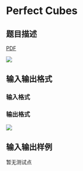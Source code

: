 # Perfect Cubes

## 题目描述

[problemUrl]: https://uva.onlinejudge.org/index.php?option=com_onlinejudge&Itemid=8&category=5&page=show_problem&problem=322

[PDF](https://uva.onlinejudge.org/external/3/p386.pdf)

![](https://cdn.luogu.com.cn/upload/vjudge_pic/UVA386/8a8124e9a43de41d711c65874ffc04512d03959e.png)

## 输入输出格式

### 输入格式

### 输出格式

![](https://cdn.luogu.com.cn/upload/vjudge_pic/UVA386/6ef5a09376029a1ac301b1ffc236ed2096c8b15b.png)

## 输入输出样例

暂无测试点

